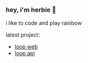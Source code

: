 ### hey, i'm herbie 👋

i like to code and play rainbow

latest project: 

 - [loop web](https://github.com/herbievine/loop-web "Loop Web")
 - [loop api](https://github.com/herbievine/loop-api "Loop API")
